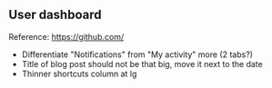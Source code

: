 ## User dashboard

Reference: https://github.com/

* Differentiate "Notifications" from "My activity" more (2 tabs?)
* Title of blog post should not be that big, move it next to the date
* Thinner shortcuts column at lg